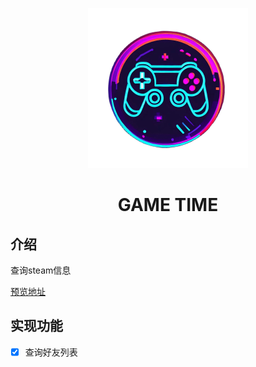 <p align="center">
  <img src="./assets/images/logo.png" width="256" height="256" />
</p>
<p align="center">
  <h1 align="center">GAME TIME</h1>
</p>

## 介绍

查询steam信息

[预览地址](https://gametime.sunly.in/)

## 实现功能

- [x] 查询好友列表
